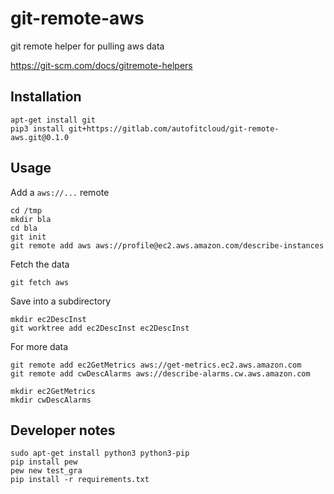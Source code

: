 # git-remote-aws

git remote helper for pulling aws data

https://git-scm.com/docs/gitremote-helpers


## Installation

```
apt-get install git
pip3 install git+https://gitlab.com/autofitcloud/git-remote-aws.git@0.1.0
```

## Usage

Add a `aws://...` remote

```
cd /tmp
mkdir bla
cd bla
git init
git remote add aws aws://profile@ec2.aws.amazon.com/describe-instances
```

Fetch the data

```
git fetch aws
```

Save into a subdirectory

```
mkdir ec2DescInst
git worktree add ec2DescInst ec2DescInst
```

For more data
```
git remote add ec2GetMetrics aws://get-metrics.ec2.aws.amazon.com
git remote add cwDescAlarms aws://describe-alarms.cw.aws.amazon.com

mkdir ec2GetMetrics
mkdir cwDescAlarms
```


## Developer notes

```
sudo apt-get install python3 python3-pip
pip install pew
pew new test_gra
pip install -r requirements.txt

```
